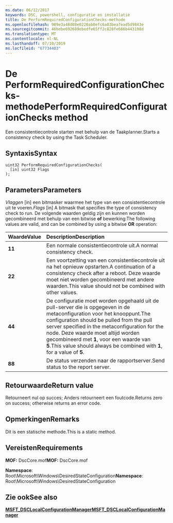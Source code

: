 ```yaml
---
ms.date: 06/12/2017
keywords: DSC, powershell, configuratie en installatie
title: De PerformRequiredConfigurationChecks-methode
ms.openlocfilehash: 909e3a48d08e0220ab0efc6a03bea7ead5d9843e
ms.sourcegitcommit: 46bebe692689ebedfe65ff2c828fe666b443198d
ms.translationtype: MT
ms.contentlocale: nl-NL
ms.lasthandoff: 07/10/2019
ms.locfileid: "67734403"
---
```

# <a name="performrequiredconfigurationchecks-method"></a><span data-ttu-id="5b75e-103">De PerformRequiredConfigurationChecks-methode</span><span class="sxs-lookup"><span data-stu-id="5b75e-103">PerformRequiredConfigurationChecks method</span></span>

<span data-ttu-id="5b75e-104">Een consistentiecontrole starten met behulp van de Taakplanner.</span><span class="sxs-lookup"><span data-stu-id="5b75e-104">Starts a consistency check by using the Task Scheduler.</span></span>

## <a name="syntax"></a><span data-ttu-id="5b75e-105">Syntaxis</span><span class="sxs-lookup"><span data-stu-id="5b75e-105">Syntax</span></span>

```mof
uint32 PerformRequiredConfigurationChecks(
  [in] uint32 Flags
);
```

## <a name="parameters"></a><span data-ttu-id="5b75e-106">Parameters</span><span class="sxs-lookup"><span data-stu-id="5b75e-106">Parameters</span></span>

<span data-ttu-id="5b75e-107">*Vlaggen* \[in\] een bitmasker waarmee het type van een consistentiecontrole uit te voeren.</span><span class="sxs-lookup"><span data-stu-id="5b75e-107">*Flags* \[in\] A bitmask that specifies the type of consistency check to run.</span></span> <span data-ttu-id="5b75e-108">De volgende waarden geldig zijn en kunnen worden gecombineerd met behulp van een bitwise **of** bewerking:</span><span class="sxs-lookup"><span data-stu-id="5b75e-108">The following values are valid, and can be combined by using a bitwise **OR** operation:</span></span>

|<span data-ttu-id="5b75e-109">Waarde</span><span class="sxs-lookup"><span data-stu-id="5b75e-109">Value</span></span> |<span data-ttu-id="5b75e-110">Description</span><span class="sxs-lookup"><span data-stu-id="5b75e-110">Description</span></span> |
|:--- |:---|
|<span data-ttu-id="5b75e-111">**1**</span><span class="sxs-lookup"><span data-stu-id="5b75e-111">**1**</span></span> | <span data-ttu-id="5b75e-112">Een normale consistentiecontrole uit.</span><span class="sxs-lookup"><span data-stu-id="5b75e-112">A normal consistency check.</span></span> |
|<span data-ttu-id="5b75e-113">**2**</span><span class="sxs-lookup"><span data-stu-id="5b75e-113">**2**</span></span> | <span data-ttu-id="5b75e-114">Een voortzetting van een consistentiecontrole uit na het opnieuw opstarten.</span><span class="sxs-lookup"><span data-stu-id="5b75e-114">A continuation of a consistency check after a reboot.</span></span> <span data-ttu-id="5b75e-115">Deze waarde moet niet worden gecombineerd met andere waarden.</span><span class="sxs-lookup"><span data-stu-id="5b75e-115">This value should not be combined with other values.</span></span> |
|<span data-ttu-id="5b75e-116">**4**</span><span class="sxs-lookup"><span data-stu-id="5b75e-116">**4**</span></span> | <span data-ttu-id="5b75e-117">De configuratie moet worden opgehaald uit de pull-server die is opgegeven in de metaconfiguration voor het knooppunt.</span><span class="sxs-lookup"><span data-stu-id="5b75e-117">The configuration should be pulled from the pull server specified in the metaconfiguration for the node.</span></span> <span data-ttu-id="5b75e-118">Deze waarde moet altijd worden gecombineerd met **1**, voor een waarde van **5**.</span><span class="sxs-lookup"><span data-stu-id="5b75e-118">This value should always be combined with **1**, for a value of **5**.</span></span> |
|<span data-ttu-id="5b75e-119">**8**</span><span class="sxs-lookup"><span data-stu-id="5b75e-119">**8**</span></span> | <span data-ttu-id="5b75e-120">De status verzenden naar de rapportserver.</span><span class="sxs-lookup"><span data-stu-id="5b75e-120">Send status to the report server.</span></span> |

## <a name="return-value"></a><span data-ttu-id="5b75e-121">Retourwaarde</span><span class="sxs-lookup"><span data-stu-id="5b75e-121">Return value</span></span>

<span data-ttu-id="5b75e-122">Retourneert nul op succes; Anders retourneert een foutcode.</span><span class="sxs-lookup"><span data-stu-id="5b75e-122">Returns zero on success; otherwise returns an error code.</span></span>

## <a name="remarks"></a><span data-ttu-id="5b75e-123">Opmerkingen</span><span class="sxs-lookup"><span data-stu-id="5b75e-123">Remarks</span></span>

<span data-ttu-id="5b75e-124">Dit is een statische methode.</span><span class="sxs-lookup"><span data-stu-id="5b75e-124">This is a static method.</span></span>

## <a name="requirements"></a><span data-ttu-id="5b75e-125">Vereisten</span><span class="sxs-lookup"><span data-stu-id="5b75e-125">Requirements</span></span>

<span data-ttu-id="5b75e-126">**MOF:** DscCore.mof</span><span class="sxs-lookup"><span data-stu-id="5b75e-126">**MOF:** DscCore.mof</span></span>

<span data-ttu-id="5b75e-127">**Namespace**: Root\Microsoft\Windows\DesiredStateConfiguration</span><span class="sxs-lookup"><span data-stu-id="5b75e-127">**Namespace**: Root\Microsoft\Windows\DesiredStateConfiguration</span></span>

## <a name="see-also"></a><span data-ttu-id="5b75e-128">Zie ook</span><span class="sxs-lookup"><span data-stu-id="5b75e-128">See also</span></span>

[<span data-ttu-id="5b75e-129">**MSFT_DSCLocalConfigurationManager**</span><span class="sxs-lookup"><span data-stu-id="5b75e-129">**MSFT_DSCLocalConfigurationManager**</span></span>](msft-dsclocalconfigurationmanager.md)
